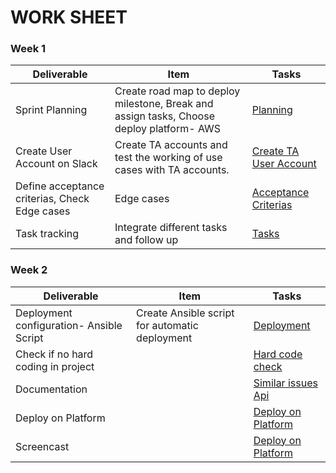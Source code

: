 ﻿# WORK SHEET
 
### Week 1

| Deliverable   | Item   | Tasks
| ------------- | ------------  |  ------------
| Sprint Planning | Create road map to deploy milestone, Break and assign tasks, Choose deploy platform- AWS | [Planning](https://trello.com/c/hCCGWO5H/46-sprint-planning)
| Create User Account on Slack |  Create TA accounts and test the working of use cases with TA accounts.  | [Create TA User Account](https://trello.com/c/7sAf4mWR/44-create-user-account-on-slack)
| Define acceptance criterias, Check Edge cases |  Edge cases  | [Acceptance Criterias](https://trello.com/c/cJlzcdwq/41-define-acceptance-criterias-check-edge-cases)
| Task tracking |  Integrate different tasks and follow up  | [Tasks](https://trello.com/c/CrnvXVJ6/42-task-tracking) 

### Week 2

| Deliverable   | Item   |  Tasks
| ------------- | ------------  |  ------------
| Deployment configuration- Ansible Script | Create Ansible script for automatic deployment  | [Deployment](https://trello.com/c/UrWOvpSA/39-deployment-configuration-ansible-script)
| Check if no hard coding in project  | &nbsp; | [Hard code check](https://trello.com/c/aJMUaGON/45-check-if-no-hard-coding-in-project)
| Documentation |  &nbsp;  | [Similar issues Api](https://trello.com/c/GS3qhm52/47-documentation)
| Deploy on Platform |  &nbsp;  | [Deploy on Platform](https://trello.com/c/EfmConij/40-deploy-on-platform)
| Screencast |  &nbsp;  | [Deploy on Platform](https://trello.com/c/Y67gFAzs/43-screencast)





